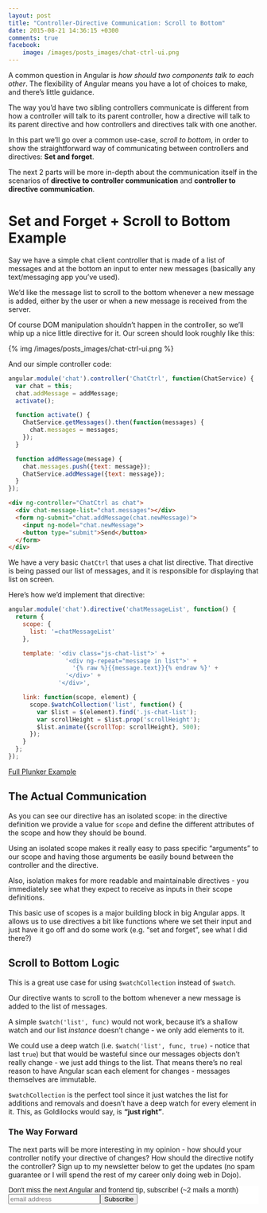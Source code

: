 ```yaml
---
layout: post
title: "Controller-Directive Communication: Scroll to Bottom"
date: 2015-08-21 14:36:15 +0300
comments: true
facebook:
    image: /images/posts_images/chat-ctrl-ui.png
---
```


A common question in Angular is *how should two components talk to each other*. The flexibility of Angular means you have a lot of choices to make, and there’s little guidance.

The way you’d have two sibling controllers communicate is different from how a controller will talk to its parent controller, how a directive will talk to its parent directive and how controllers and directives talk with one another.

In this part we’ll go over a common use-case, *scroll to bottom*, in order to show the straightforward way of communicating between controllers and directives: **Set and forget**.

The next 2 parts will be more in-depth about the communication itself in the scenarios of **directive to controller communication** and **controller to directive communication**.

# Set and Forget + Scroll to Bottom Example

Say we have a simple chat client controller that is made of a list of messages and at the bottom an input to enter new messages (basically any text/messaging app you’ve used).

We’d like the message list to scroll to the bottom whenever a new message is added, either by the user or when a new message is received from the server.

Of course DOM manipulation shouldn’t happen in the controller, so we’ll whip up a nice little directive for it. Our screen should look roughly like this:

{% img /images/posts_images/chat-ctrl-ui.png %}

And our simple controller code:

```javascript
angular.module('chat').controller('ChatCtrl', function(ChatService) {
  var chat = this;
  chat.addMessage = addMessage;
  activate();

  function activate() {
    ChatService.getMessages().then(function(messages) {
      chat.messages = messages;
    });
  }

  function addMessage(message) {
    chat.messages.push({text: message});
    ChatService.addMessage({text: message});
  }
});
```
    
```html
<div ng-controller="ChatCtrl as chat">
  <div chat-message-list="chat.messages"></div>
  <form ng-submit="chat.addMessage(chat.newMessage)">
    <input ng-model="chat.newMessage">
    <button type="submit">Send</button>
  </form>
</div>
```

We have a very basic `ChatCtrl` that uses a chat list directive. That directive is being passed our list of messages, and it is responsible for displaying that list on screen.

Here’s how we’d implement that directive:

```javascript
angular.module('chat').directive('chatMessageList', function() {
  return {
    scope: {
      list: '=chatMessageList'
    },

    template: '<div class="js-chat-list">' +
                '<div ng-repeat="message in list">' + 
                  '{% raw %}{{message.text}}{% endraw %}' + 
                '</div>' +
              '</div>',

    link: function(scope, element) {
      scope.$watchCollection('list', function() {
        var $list = $(element).find('.js-chat-list');
        var scrollHeight = $list.prop('scrollHeight');
        $list.animate({scrollTop: scrollHeight}, 500);    
      });
    }
  };
});
```

[Full Plunker Example](http://plnkr.co/edit/uOF1YCv52wjqfDnrpxro)

## The Actual Communication

As you can see our directive has an isolated scope: in the directive definition we provide a value for `scope` and define the different attributes of the scope and how they should be bound.

Using an isolated scope makes it really easy to pass specific “arguments” to our scope and having those arguments be easily bound between the controller and the directive.

Also, isolation makes for more readable and maintainable directives - you immediately see what they expect to receive as inputs in their scope definitions.

This basic use of scopes is a major building block in big Angular apps. It allows us to use directives a bit like functions where we set their input and just have it go off and do some work (e.g. “set and forget”, see what I did there?)

## Scroll to Bottom Logic

This is a great use case for using `$watchCollection` instead of `$watch`.

Our directive wants to scroll to the bottom whenever a new message is added to the list of messages.

A simple `$watch('list', func)` would not work, because it’s a shallow watch and our list *instance* doesn’t change - we only add elements to it.

We could use a deep watch (i.e. `$watch('list', func, true)` - notice that last `true`) but that would be wasteful since our messages objects don’t really change - we just add things to the list. That means there’s no real reason to have Angular scan each element for changes - messages themselves are immutable.

`$watchCollection` is the perfect tool since it just watches the list for additions and removals and doesn’t have a deep watch for every element in it. This, as Goldilocks would say, is **“just right”**.

### The Way Forward

The next parts will be more interesting in my opinion - how should your controller notify your directive of changes? How should the directive notify the controller? Sign up to my newsletter below to get the updates (no spam guarantee or I will spend the rest of my career only doing web in Dojo).

<!-- Begin MailChimp Signup Form -->
<link href="http://cdn-images.mailchimp.com/embedcode/slim-081711.css" rel="stylesheet" type="text/css">
<style type="text/css">
    #mc_embed_signup{background:#fff; clear:left; font:14px Helvetica,Arial,sans-serif; }
    /* Add your own MailChimp form style overrides in your site stylesheet or in this style block.
       We recommend moving this block and the preceding CSS link to the HEAD of your HTML file. */
</style>
<div id="mc_embed_signup">
<form action="http://codelord.us6.list-manage.com/subscribe/post?u=78b36f07d7d2e7e91eb8deee3&amp;id=c9a8d439c8" method="post" id="mc-embedded-subscribe-form" name="mc-embedded-subscribe-form" class="validate" target="_blank" novalidate>
    <label for="mce-EMAIL">Don't miss the next Angular and frontend tip, subscribe! (~2 mails a month)</label>
    <input type="email" value="" name="EMAIL" class="email" id="mce-EMAIL" placeholder="email address" required style="display: inline"><!--
    --><input type="submit" value="Subscribe" name="subscribe" id="mc-embedded-subscribe" class="button" style="display: inline">
    <input type="hidden" value="" name="SIGNUP_URL" class="email" id="mce-SIGNUP_URL">
</form>
</div>
<script type="text/javascript">
document.getElementById('mce-SIGNUP_URL').value = document.location.href;
</script>
<!--End mc_embed_signup-->
